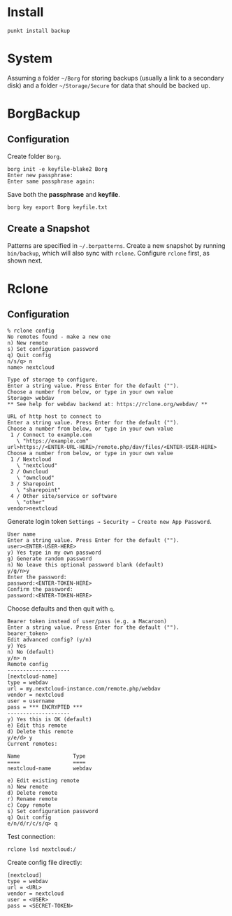 # Install

```
punkt install backup
```

# System

Assuming a folder `~/Borg` for storing backups (usually a link to a secondary disk) and a folder `~/Storage/Secure` for data that should be backed up.

# BorgBackup

## Configuration

Create folder `Borg`.

```
borg init -e keyfile-blake2 Borg
Enter new passphrase: 
Enter same passphrase again: 
```

Save both the **passphrase** and **keyfile**.

```
borg key export Borg keyfile.txt
```

## Create a Snapshot

Patterns are specified in `~/.borpatterns`.
Create a new snapshot by running `bin/backup`, which will also sync with `rclone`.
Configure `rclone` first, as shown next.

# Rclone

## Configuration

```
% rclone config
No remotes found - make a new one
n) New remote
s) Set configuration password
q) Quit config
n/s/q> n
name> nextcloud
```

```
Type of storage to configure.
Enter a string value. Press Enter for the default ("").
Choose a number from below, or type in your own value
Storage> webdav
** See help for webdav backend at: https://rclone.org/webdav/ **

URL of http host to connect to
Enter a string value. Press Enter for the default ("").
Choose a number from below, or type in your own value
 1 / Connect to example.com
   \ "https://example.com"
url>https://<ENTER-URL-HERE>/remote.php/dav/files/<ENTER-USER-HERE>
Choose a number from below, or type in your own value
 1 / Nextcloud
   \ "nextcloud"
 2 / Owncloud
   \ "owncloud"
 3 / Sharepoint
   \ "sharepoint"
 4 / Other site/service or software
   \ "other"
vendor>nextcloud
```

Generate login token `Settings → Security → Create new App Password`.

```
User name
Enter a string value. Press Enter for the default ("").
user><ENTER-USER-HERE>
y) Yes type in my own password
g) Generate random password
n) No leave this optional password blank (default)
y/g/n>y
Enter the password:
password:<ENTER-TOKEN-HERE>
Confirm the password:
password:<ENTER-TOKEN-HERE>
```

Choose defaults and then quit with `q`.

```
Bearer token instead of user/pass (e.g. a Macaroon)
Enter a string value. Press Enter for the default ("").
bearer_token>
Edit advanced config? (y/n)
y) Yes
n) No (default)
y/n> n
Remote config
--------------------
[nextcloud-name]
type = webdav
url = my.nextcloud-instance.com/remote.php/webdav
vendor = nextcloud
user = username
pass = *** ENCRYPTED ***
--------------------
y) Yes this is OK (default)
e) Edit this remote
d) Delete this remote
y/e/d> y
Current remotes:

Name                 Type
====                 ====
nextcloud-name       webdav

e) Edit existing remote
n) New remote
d) Delete remote
r) Rename remote
c) Copy remote
s) Set configuration password
q) Quit config
e/n/d/r/c/s/q> q
```

Test connection:

```
rclone lsd nextcloud:/
```

Create config file directly:

```
[nextcloud]
type = webdav
url = <URL>
vendor = nextcloud
user = <USER>
pass = <SECRET-TOKEN>
```

